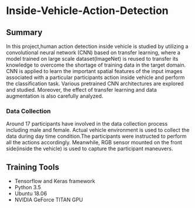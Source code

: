 # Inside-Vehicle-Action-Detection

## Summary
In this project,human action detection inside vehicle is studied by utilizing a convolutional neural network (CNN) based on transfer learning, where a model trained on large scale dataset(ImageNet) is reused to transfer its knowledge to overcome the shortage of training data in the target domain. CNN is applied to learn the important spatial features of the input images associated with a particular participants action inside vehicle and perform the classification task. Various pretrained CNN architectures are explored and studied. Moreover, the effect of transfer learning and data augmentation is also carefully analyzed. 

### Data Collection 
Around 17 participants have involved in the data collection process including male and female. Actual vehicle environment is used to collect the data during day time condition.The participants were instructed to perform all the actions accordingly. Meanwhile, RGB sensor mounted on the front side(inside the vehicle) is used to capture the participant maneuvers.  

## Training Tools 
- Tensorflow and Keras framework 
- Python 3.5
- Ubuntu 18.06
- NVIDIA GeForce TITAN GPU
